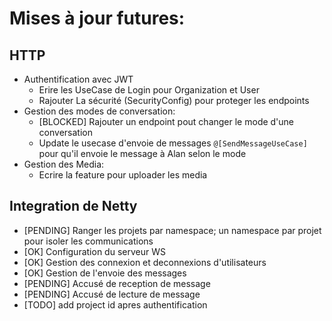 # Mises à jour futures:
## HTTP
- Authentification avec JWT 
  - Erire les UseCase de Login pour Organization et User
  - Rajouter La sécurité (SecurityConfig) pour proteger les endpoints
- Gestion des modes de conversation:
  - [BLOCKED] Rajouter un endpoint pout changer le mode d'une conversation
  - Update le usecase d'envoie  de messages `@[SendMessageUseCase]` pour qu'il envoie le message à Alan selon le mode
- Gestion des Media:
  - Ecrire la feature pour uploader les media

## Integration de Netty
- [PENDING] Ranger les projets par namespace; un namespace par projet pour isoler les communications
- [OK] Configuration du serveur WS
- [OK] Gestion des connexion et deconnexions d'utilisateurs
- [OK] Gestion de l'envoie des messages
- [PENDING] Accusé de reception de message
- [PENDING] Accusé de lecture de message
- [TODO] add project id apres authentification